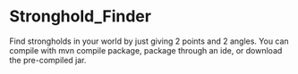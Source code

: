 # Stronghold_Finder
Find strongholds in your world by just giving 2 points and 2 angles.
You can compile with mvn compile package, package through an ide, or download the pre-compiled jar.
